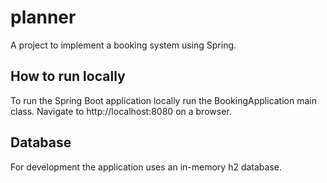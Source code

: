 # planner

A project to implement a booking system using Spring.

## How to run locally
To run the Spring Boot application locally run the BookingApplication main class.
Navigate to http://localhost:8080 on a browser.

## Database
For development the application uses an in-memory h2 database.